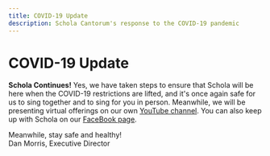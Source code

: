 ```yaml
---
title: COVID-19 Update
description: Schola Cantorum's response to the COVID-19 pandemic
---
```


# COVID-19 Update

**Schola Continues!**
Yes, we have taken steps to ensure that Schola will be here when the COVID-19
restrictions are lifted, and it's once again safe for us to sing together and
to sing for you in person. Meanwhile, we will be presenting virtual offerings
on our own [YouTube channel](https://www.youtube.com/user/scholacantorum1/videos).
You can also keep up with Schola on our [FaceBook page](https://www.facebook.com/scholacantorum.org).

Meanwhile, stay safe and healthy!<br>
Dan Morris, Executive Director
